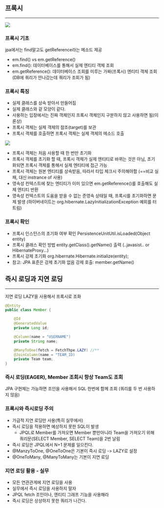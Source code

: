 ## 프록시

---

![](https://velog.velcdn.com/images/sanizzang00/post/ba154708-a602-4ba0-b853-06e0dff7a52c/image.png)

### 프록시 기초

jpa에서는 find말고도 getReference라는 메소드 제공

- em.find() vs em.getReference()
- em.find(): 데이터베이스를 통해서 실제 엔티티 객체 조회
- em.getReference(): 데이터베이스 조회를 미루는 가짜(프록시) 엔티티 객체 조회 (DB에 쿼리가 안나갔는데 쿼리가 조회가 됨)

### 프록시 특징

- 실제 클래스를 상속 받아서 만들어짐
- 실제 클래스와 겉 모양이 같다.
- 사용하는 입장에서는 진짜 객체인지 프록시 객체인지 구분하지 않고 사용하면 됨(이론상)
- 프록시 객체는 실제 객체의 참조(target)를 보관
- 프록시 객체를 호출하면 프록시 객체는 실제 객체의 메소드 호출

![](https://velog.velcdn.com/images/sanizzang00/post/b097d83c-3531-4ecf-99b7-fd9665bded05/image.png)

- 프록시 객체는 처음 사용할 때 한 번만 초기화
- 프록시 객체를 초기화 할 때, 프록시 객체가 실제 엔티티로 바뀌는 것은 아님, 초기화되면 프록시 객체를 통해서 실제 엔티티에 접근 가능
- 프록시 객체는 원본 엔티티를 상속받음, 따라서 타입 체크시 주의해야함 (==비교 실패, 대신 instrance of 사용)
- 영속성 컨텍스트에 찾는 엔티티가 이미 있으면 em.getReference()를 호출해도 실제 엔티티 반환
- 영속성 컨텍스트의 도움을 받을 수 없는 준영속 상태일 때, 프록시를 초기화하면 문제 발생
  (하이버네이트는 org.hibernate.LazyInitializationException 예외를 터트림)

### 프록시 확인

- 프록시 인스턴스의 초기화 여부 확인
  PersistenceUnitUtil.isLoaded(Object entity)
- 프록시 클래스 확인 방법
  entity.getClass().getName() 출력 (..javasist.. or HibernateProxy...)
- 프록시 강제 초기화
  org.hibernate.Hibernate.initialize(entity);
- 참고: JPA 표준은 강제 초기화 없음
  강제 호출: member.getName()

## 즉시 로딩과 지연 로딩

---

지연 로딩 LAZY을 사용해서 프록시로 조화

```java
@Entity
public class Member {

    @Id
    @GeneratedValue
    private Long id;

    @Column(name = "USERNAME")
    private String name;

    @ManyToOne(fetch = FetchThpe.LAZY) //**
    @JoinColumn(name = "TEAM_ID)
    private Team team;
}
```

### 즉시 로딩(EAGER), Member 조회시 항상 Team도 조회

JPA 구현체는 가능하면 조인을 사용해서 SQL 한번에 함께 조회
(쿼리를 두 번 사용하지 않음)

### 프록시와 즉시로딩 주의

- 가급적 지연 로딩만 사용(특히 실무에서)
- 즉시 로딩을 적용하면 예상하지 못한 SQL이 발생
  - JPQL로 Member를 가져오면 Member 뿐만아니라 Team을 가져오기 위해 쿼리문(SELECT Member, SELECT Team)을 2번 날림
- 즉시 로딩은 JPQL에서 N+1 문제를 일으킨다.
- @ManzyToOne, @OneToOne은 기본이 즉시 로딩 -> LAZY로 설정
- @OneToMany, @ManyToMany는 기본이 지연 로딩

### 지연 로딩 활용 - 실무

- 모든 연관관게에 지연 로딩을 사용
- 실무에서 즉시 로딩을 사용하지 말자
- JPQL fetch 조인이나, 엔티티 그래프 기능을 사용해라
- 즉시 로딩은 상상하지 못한 쿼리가 나간다.
